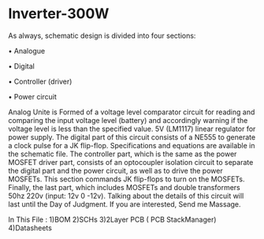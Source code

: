 # Inverter-300W
As always, schematic design is divided into four sections:

•	Analogue

•	Digital

•	Controller (driver)

•	Power circuit

Analog Unite is Formed of a voltage level comparator circuit for reading and comparing the input voltage level (battery) and accordingly warning if the voltage level is less than the specified value.
5V (LM1117) linear regulator for power supply.
The digital part of this circuit consists of a NE555 to generate a clock pulse for a JK flip-flop. Specifications and equations are available in the schematic file. The controller part, which is the same as the power MOSFET driver part, consists of an optocoupler isolation circuit to separate the digital part and the power circuit, as well as to drive the power MOSFETs. This section commands JK flip-flops to turn on the MOSFETs.
Finally, the last part, which includes MOSFETs and double transformers 50hz 220v (input: 12v 0 -12v). Talking about the details of this circuit will last until the Day of Judgment. If you are interested, Send me Massage.

In This File :
1)BOM
2)SCHs
3)2Layer PCB ( PCB StackManager)
4)Datasheets
